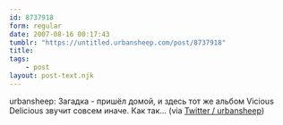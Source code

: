 ```yaml
---
id: 8737918
form: regular
date: 2007-08-16 00:17:43
tumblr: "https://untitled.urbansheep.com/post/8737918"
title:
tags:
    - post
layout: post-text.njk
---
```


<p>urbansheep: Загадка - пришёл домой, и здесь тот же альбом Vicious Delicious звучит совсем иначе. Как так&hellip; (via <a href="http://twitter.com/urbansheep/statuses/207841662">Twitter / urbansheep</a>)</p>

